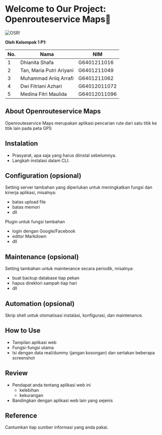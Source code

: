# Welcome to Our Project: Openrouteservice Maps💫
![OSR!](/assets/images/ors-img.jpg "OSR Image")

**Oleh Kelompok 1 P1:**

| No. | Nama                               | NIM         |
| --- | ---------------------------------- | ----------- |
| 1   | Dhianita Shafa                     | G6401211016 |
| 2   | Tan, Maria Putri Ariyani           | G6401211049 |
| 3   | Muhammad Ariiq Arrafi              | G6401211062 |
| 4   | Dwi Fitriani Azhari                | G64012011072 |
| 5   | Medina Fitri Maulida               | G64012011096 |

## About Openrouteservice Maps

Openrouteservice Maps merupakan aplikasi pencarian rute dari satu titik ke titik lain pada peta GPS


## Instalation

- Prasyarat, apa saja yang harus diinstal sebelumnya.
- Langkah instalasi dalam CLI.


## Configuration (opsional)

Setting server tambahan yang diperlukan untuk meningkatkan fungsi dan kinerja aplikasi, misalnya:
- batas upload file
- batas memori
- dll

Plugin untuk fungsi tambahan
- login dengan Google/Facebook
- editor Markdown
- dll


##  Maintenance (opsional)

Setting tambahan untuk maintenance secara periodik, misalnya:
- buat backup database tiap pekan
- hapus direktori sampah tiap hari
- dll


## Automation (opsional)

Skrip shell untuk otomatisasi instalasi, konfigurasi, dan maintenance.


## How to Use

- Tampilan aplikasi web
- Fungsi-fungsi utama
- Isi dengan data real/dummy (jangan kosongan) dan sertakan beberapa screenshot


## Review

- Pendapat anda tentang aplikasi web ini
    - kelebihan
    - kekurangan
- Bandingkan dengan aplikasi web lain yang sejenis


## Reference

Cantumkan tiap sumber informasi yang anda pakai.

